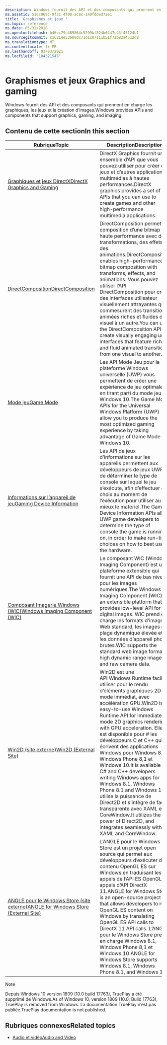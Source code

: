 ```yaml
---
description: Windows fournit des API et des composants qui prennent en charge les graphiques, les jeux et la création d’images.
ms.assetid: 516c969c-9f31-4f00-ac8c-140fdded72e1
title: 'Graphismes et jeux '
ms.topic: reference
ms.date: 05/31/2018
ms.openlocfilehash: b46cc79c489864c5299bf524b6447c43f45124b1
ms.sourcegitcommit: c16214e53680dc71d1c07111b51f72b82a4512d8
ms.translationtype: MT
ms.contentlocale: fr-FR
ms.lasthandoff: 03/03/2021
ms.locfileid: "104321545"
---
```

# <a name="graphics-and-gaming"></a><span data-ttu-id="1ab30-103">Graphismes et jeux </span><span class="sxs-lookup"><span data-stu-id="1ab30-103">Graphics and gaming</span></span>

<span data-ttu-id="1ab30-104">Windows fournit des API et des composants qui prennent en charge les graphiques, les jeux et la création d’images.</span><span class="sxs-lookup"><span data-stu-id="1ab30-104">Windows provides APIs and components that support graphics, gaming, and imaging.</span></span>

## <a name="in-this-section"></a><span data-ttu-id="1ab30-105">Contenu de cette section</span><span class="sxs-lookup"><span data-stu-id="1ab30-105">In this section</span></span>

| <span data-ttu-id="1ab30-106">Rubrique</span><span class="sxs-lookup"><span data-stu-id="1ab30-106">Topic</span></span> | <span data-ttu-id="1ab30-107">Description</span><span class="sxs-lookup"><span data-stu-id="1ab30-107">Description</span></span> |
|-|-|
| [<span data-ttu-id="1ab30-108">Graphiques et jeux DirectX</span><span class="sxs-lookup"><span data-stu-id="1ab30-108">DirectX Graphics and Gaming</span></span>](./directx.md)<br/> | <span data-ttu-id="1ab30-109">DirectX Graphics fournit un ensemble d’API que vous pouvez utiliser pour créer des jeux et d’autres applications multimédias à hautes performances.</span><span class="sxs-lookup"><span data-stu-id="1ab30-109">DirectX graphics provides a set of APIs that you can use to create games and other high-performance multimedia applications.</span></span> <br/> |
| [<span data-ttu-id="1ab30-110">DirectComposition</span><span class="sxs-lookup"><span data-stu-id="1ab30-110">DirectComposition</span></span>](./directcomp/directcomposition-portal.md)<br/> | <span data-ttu-id="1ab30-111">DirectComposition permet la composition d’une bitmap haute performance avec des transformations, des effets et des animations.</span><span class="sxs-lookup"><span data-stu-id="1ab30-111">DirectComposition enables high-performance bitmap composition with transforms, effects, and animations.</span></span> <span data-ttu-id="1ab30-112">Vous pouvez utiliser l’API DirectComposition pour créer des interfaces utilisateur visuellement attrayantes qui commesurent des transitions animées riches et fluides d’un visuel à un autre.</span><span class="sxs-lookup"><span data-stu-id="1ab30-112">You can use the DirectComposition API to create visually engaging user interfaces that feature rich and fluid animated transitions from one visual to another.</span></span><br/> |
| [<span data-ttu-id="1ab30-113">Mode jeu</span><span class="sxs-lookup"><span data-stu-id="1ab30-113">Game Mode</span></span>](/previous-versions/windows/desktop/gamemode/game-mode-portal)<br/> | <span data-ttu-id="1ab30-114">Les API Mode Jeu pour la plateforme Windows universelle (UWP) vous permettent de créer une expérience de jeu optimale, en tirant parti du mode jeu de Windows 10.</span><span class="sxs-lookup"><span data-stu-id="1ab30-114">The Game Mode APIs for the Universal Windows Platform (UWP) allow you to produce the most optimized gaming experience by taking advantage of Game Mode in Windows 10.</span></span><br/> |
| [<span data-ttu-id="1ab30-115">Informations sur l’appareil de jeu</span><span class="sxs-lookup"><span data-stu-id="1ab30-115">Gaming Device Information</span></span>](/previous-versions/windows/desktop/gamingdvcinfo/gaming-device-information-portal)<br/> | <span data-ttu-id="1ab30-116">Les API de jeux d’informations sur les appareils permettent aux développeurs de jeux UWP de déterminer le type de console sur lequel le jeu s’exécute, afin d’effectuer des choix au moment de l’exécution pour utiliser au mieux le matériel.</span><span class="sxs-lookup"><span data-stu-id="1ab30-116">The Gaming Device Information APIs allow UWP game developers to determine the type of console the game is running on, in order to make run-time choices on how to best use the hardware.</span></span><br/> |
| [<span data-ttu-id="1ab30-117">Composant Imagerie Windows (WIC)</span><span class="sxs-lookup"><span data-stu-id="1ab30-117">Windows Imaging Component (WIC)</span></span>](./wic/-wic-lh.md)<br/> | <span data-ttu-id="1ab30-118">Le composant WIC (Windows Imaging Component) est une plateforme extensible qui fournit une API de bas niveau pour les images numériques.</span><span class="sxs-lookup"><span data-stu-id="1ab30-118">The Windows Imaging Component (WIC) is an extensible platform that provides low-level API for digital images.</span></span> <span data-ttu-id="1ab30-119">WIC prend en charge les formats d’image Web standard, les images de plage dynamique élevée et les données d’appareil photo brutes.</span><span class="sxs-lookup"><span data-stu-id="1ab30-119">WIC supports the standard web image formats, high dynamic range images, and raw camera data.</span></span><br/> |
| [<span data-ttu-id="1ab30-120">Win2D (site externe)</span><span class="sxs-lookup"><span data-stu-id="1ab30-120">Win2D (External Site)</span></span>](https://github.com/Microsoft/Win2D)<br/> | <span data-ttu-id="1ab30-121">Win2D est une API Windows Runtime facile à utiliser pour le rendu d’éléments graphiques 2D en mode immédiat, avec accélération GPU.</span><span class="sxs-lookup"><span data-stu-id="1ab30-121">Win2D is an easy-to-use Windows Runtime API for immediate mode 2D graphics rendering with GPU acceleration.</span></span> <span data-ttu-id="1ab30-122">Elle est disponible pour \# les développeurs C et C++ qui écrivent des applications Windows pour Windows 8.1, Windows Phone 8,1 et Windows 10.</span><span class="sxs-lookup"><span data-stu-id="1ab30-122">It is available to C\# and C++ developers writing Windows apps for Windows 8.1, Windows Phone 8.1 and Windows 10.</span></span> <span data-ttu-id="1ab30-123">Il utilise la puissance de Direct2D et s’intègre de façon transparente avec XAML et CoreWindow.</span><span class="sxs-lookup"><span data-stu-id="1ab30-123">It utilizes the power of Direct2D, and integrates seamlessly with XAML and CoreWindow.</span></span><br/> |
| [<span data-ttu-id="1ab30-124">ANGLE pour le Windows Store (site externe)</span><span class="sxs-lookup"><span data-stu-id="1ab30-124">ANGLE for Windows Store (External Site)</span></span>](https://github.com/microsoft/angle/wiki)<br/> | <span data-ttu-id="1ab30-125">L’ANGLE pour le Windows Store est un projet open source qui permet aux développeurs d’exécuter du contenu OpenGL ES sur Windows en traduisant les appels de l’API ES OpenGL en appels d’API DirectX 11.</span><span class="sxs-lookup"><span data-stu-id="1ab30-125">ANGLE for Windows Store is an open-source project that allows developers to run OpenGL ES content on Windows by translating OpenGL ES API calls to DirectX 11 API calls.</span></span> <span data-ttu-id="1ab30-126">L’ANGLE pour le Windows Store prend en charge Windows 8.1, Windows Phone 8,1 et Windows 10.</span><span class="sxs-lookup"><span data-stu-id="1ab30-126">ANGLE for Windows Store supports Windows 8.1, Windows Phone 8.1, and Windows 10.</span></span><br/> |

> [!NOTE]
> <span data-ttu-id="1ab30-127">Depuis Windows 10 version 1809 (10.0 build 17763), TruePlay a été supprimé de Windows.</span><span class="sxs-lookup"><span data-stu-id="1ab30-127">As of Windows 10, version 1809 (10.0; Build 17763), TruePlay is removed from Windows.</span></span> <span data-ttu-id="1ab30-128">La documentation TruePlay n’est pas publiée.</span><span class="sxs-lookup"><span data-stu-id="1ab30-128">TruePlay documentation is not published.</span></span>

## <a name="related-topics"></a><span data-ttu-id="1ab30-129">Rubriques connexes</span><span class="sxs-lookup"><span data-stu-id="1ab30-129">Related topics</span></span>

* [<span data-ttu-id="1ab30-130">Audio et vidéo</span><span class="sxs-lookup"><span data-stu-id="1ab30-130">Audio and Video</span></span>](./audio-and-video.md)
